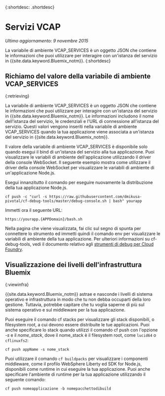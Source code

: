 
{:shortdesc: .shortdesc}

# Servizi VCAP

*Ultimo aggiornamento: 9 novembre 2015*


La variabile di ambiente VCAP_SERVICES è un oggetto JSON che contiene le informazioni che puoi utilizzare per interagire con un'istanza del servizio in {{site.data.keyword.Bluemix_notm}}.
{:shortdesc}


## Richiamo del valore della variabile di ambiente VCAP_SERVICES
{:retrieving}

La variabile di ambiente VCAP_SERVICES è un oggetto JSON che contiene le informazioni che puoi utilizzare per interagire con un'istanza del servizio in {{site.data.keyword.Bluemix_notm}}. Le informazioni includono il nome dell'istanza del servizio, le credenziali e l'URL di connessione all'istanza del servizio. Questi valori vengono inseriti nella variabile di ambiente VCAP_SERVICES quando la tua applicazione viene associata a un'istanza del servizio in {{site.data.keyword.Bluemix_notm}}.

Il valore della variabile di ambiente VCAP_SERVICES è disponibile solo quando esegui il bind di un'istanza del servizio alla tua applicazione. Puoi visualizzare le variabili di ambiente dell'applicazione utilizzando il driver della console WebSocket. Il seguente esempio mostra come utilizzare il driver della console WebSocket per visualizzare le variabili di ambiente di un'applicazione Node.js.

Esegui innanzitutto il comando per eseguire nuovamente la distribuzione della tua applicazione Node.js.
```
cf push -c "curl -s https://raw.githubusercontent.com/dmikusa-pivotal/cf-debug-tools/master/debug-console.sh | bash" yourapp
```
Immetti ora il seguente URL:
```
https://yourapp.{APPDomain}/bash.sh
```
Nella pagina che viene visualizzata, fai clic sul segno di spunta per connettere lo strumento ed immetti quindi il comando env per visualizzare le variabili di ambiente della tua applicazione. Per ulteriori
informazioni su cf-debug-tools, vedi il documento relativo agli [strumenti di debug per Cloud Foundry](https://github.com/dmikusa-pivotal/cf-debug-tools).


## Visualizzazione dei livelli dell'infrastruttura Bluemix
{:viewinfra}


{{site.data.keyword.Bluemix_notm}} astrae e nasconde i
livelli di sistema operativo e infrastruttura in modo che tu non debba occuparti della loro gestione. Tuttavia, potrebbe capitare che
tu voglia saperne di più sul sistema operativo e sul middleware per la tua applicazione.

Puoi eseguire il comando cf stacks per visualizzare gli stack disponibili, o filesystem root, a cui devono essere distribuite le tue applicazioni. Puoi anche specificare lo stack quando utilizzi il comando cf push con l'opzione *-s* e il *nome_stack*, dove il nome_stack è il filesystem root, come `lucid64` o `cflinuxfs2`:
```
cf push appName -s nome_stack
```
Puoi utilizzare il comando `cf buildpacks` per visualizzare i componenti middleware, come il profilo WebSphere Liberty ed SDK for Node.js, disponibili come runtime in cui eseguire la tua applicazione. Puoi anche specificare l'ambiente di runtime per la tua applicazione utilizzando il seguente comando:
```
cf push nomeapplicazione -b nomepacchettodibuild
```
